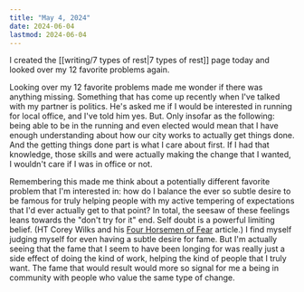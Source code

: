```yaml
---
title: "May 4, 2024"
date: 2024-06-04
lastmod: 2024-06-04
---
```


I created the [[writing/7 types of rest|7 types of rest]] page today and looked over my 12 favorite problems again. 

Looking over my 12 favorite problems made me wonder if there was anything missing. Something that has come up recently when I've talked with my partner is politics. He's asked me if I would be interested in running for local office, and I've told him yes. But. Only insofar as the following: being able to be in the running and even elected would mean that I have enough understanding about how our city works to actually get things done. And the getting things done part is what I care about first. If I had that knowledge, those skills and were actually making the change that I wanted, I wouldn't care if I was in office or not.

Remembering this made me think about a potentially different favorite problem that I'm interested in: how do I balance the ever so subtle desire to be famous for truly helping people with my active tempering of expectations that I'd ever actually get to that point? In total, the seesaw of these feelings leans towards the "don't try for it" end. Self doubt is a powerful limiting belief. (HT Corey Wilks and his [Four Horsemen of Fear](https://coreywilkspsyd.com/the-four-horsemen-of-fear/) article.) I find myself judging myself for even having a subtle desire for fame. But I'm actually seeing that the fame that I seem to have been longing for was really just a side effect of doing the kind of work, helping the kind of people that I truly want. The fame that would result would more so signal for me a being in community with people who value the same type of change.
